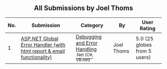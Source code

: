 ﻿<div align="center">

## All Submissions by Joel Thoms

</div>

No.  | Submission | Category | By   | User Rating
---- | ---------- | -------- | ---- | -----------
1 | [ASP\.NET Global Error Handler \(with html report & email functionality\)<br />](https://github.com/Planet-Source-Code/joel-thoms-asp-net-global-error-handler-with-html-report-email-functionality__10-948) | [Debugging and Error Handling<br /><sup>.Net (C#, VB.net)</sup>](../ByCategory/debugging-and-error-handling__10-6.md) | Joel Thoms | 5.0 (25 globes from 5 users)
